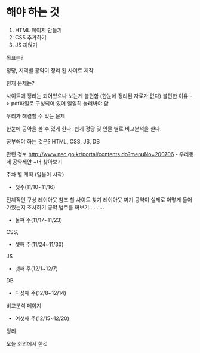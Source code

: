 # 해야 하는 것
1. HTML 페이지 만들기
2. CSS 추가하기
3. JS 끼얹기


목표는?

정당, 지역별 공약이 정리 된 사이트 제작


현재 문제는?

사이트에 정리는 되어있으나 보는게 불편함 (한눈에 정리된 자료가 없다)
불편한 이유 -> pdf파일로 구성되어 있어 일일히 눌러봐야 함


우리가 해결할 수 있는 문제

한눈에 공약을 볼 수 있게 한다.
쉽게 정당 및 인물 별로 비교분석을 한다.


공부해야 하는 것은?
HTML,  CSS,  JS, DB

관련 정보
http://www.nec.go.kr/portal/contents.do?menuNo=200706 - 우리동네 공약제안
+더 찾아보기




주차 별 계획 (일욜이 시작)

- 첫주(11/10~11/16)

전체적인 구상
레이아웃 참조 할 사이트 찾기
레이아웃 짜기
공약이 실제로 어떻게 들어가있는지 조사하기
공약 범주를 짜보기..........

- 둘쨰 주(11/17~11/23)

CSS,




- 셋째 주(11/24~11/30)

JS



- 넷째 주(12/1~12/7)

DB


- 다섯째 주(12/8~12/14)

비교분석 페이지


- 여섯째 주(12/15~12/20)

정리




오늘 회의에서 한것
